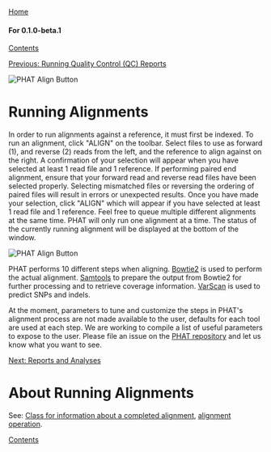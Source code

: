 [Home](https://chgibb.github.io/PHATDocs/)

#### For 0.1.0-beta.1
[Contents](https://chgibb.github.io/PHATDocs/docs/releases/0.1.0-beta.1/home)

[Previous: Running Quality Control (QC) Reports](https://chgibb.github.io/PHATDocs/docs/releases/0.1.0-beta.1/QCReports)

![PHAT Align Button](https://chgibb.github.io//PHATDocs/docs/latest/AlignButton.png)

# Running Alignments
In order to run alignments against a reference, it must first be indexed. To run an alignment, click "ALIGN" on the toolbar. Select files to use as forward (1), and reverse (2) reads from the left, and the reference to align against on the right. A confirmation of your selection will appear when you have selected at least 1 read file and 1 reference. If performing paired end alignment, ensure that your forward read and reverse read files have been selected properly. Selecting mismatched files or reversing the ordering of paired files will result in errors or unexpected results. Once you have made your selection, click "ALIGN" which will appear if you have selected at least 1 read file and 1 reference. Feel free to queue multiple different alignments at the same time. PHAT will only run one alignment at a time. The status of the currently running alignment will be displayed at the bottom of the window.

![PHAT Align Button](https://chgibb.github.io//PHATDocs/docs/latest/AlignButton.png)

PHAT performs 10 different steps when aligning. [Bowtie2](http://bowtie-bio.sourceforge.net/bowtie2/index.shtml) is used to perform the actual alignment. [Samtools](http://www.htslib.org/doc/samtools.html) to prepare the output from Bowtie2 for further processing and to retrieve coverage information. [VarScan](http://dkoboldt.github.io/varscan/) is used to predict SNPs and indels.

At the moment, parameters to tune and customize the steps in PHAT's alignment process are not made available to the user, defaults for each tool are used at each step. We are working to compile a list of useful parameters to expose to the user. Please file an issue on the [PHAT repository](https://github.com/chgibb/PHAT) and let us know what you want to see.

[Next: Reports and Analyses](https://chgibb.github.io/PHATDocs/docs/releases/0.1.0-beta.1/reportsAndAnalyses)

# About Running Alignments
See: [Class for information about a completed alignment](https://github.com/chgibb/PHAT/blob/0.1.0-beta.1/src/req/alignData.ts), [alignment operation](https://github.com/chgibb/PHAT/blob/0.1.0-beta.1/src/req/operations/RunAlignment.ts).

[Contents](https://chgibb.github.io/PHATDocs/docs/releases/0.1.0-beta.1/home)

